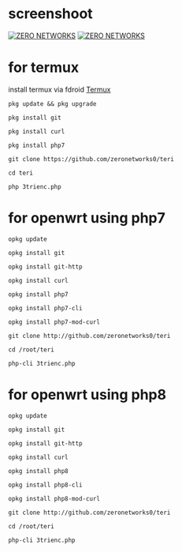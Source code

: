 # screenshoot
[![ZERO NETWORKS](https://i.ibb.co/20J45SM/photo-2022-10-16-18-26-43.jpg)](https://github.com/zeronetworks0/teri/)
[![ZERO NETWORKS](https://i.ibb.co/HzpBPrp/Screenshot-1.png)](https://github.com/zeronetworks0/teri/)
# for termux
install termux via fdroid [Termux](https://f-droid.org/repo/com.termux_118.apk)

```
pkg update && pkg upgrade
```

```
pkg install git
```

```
pkg install curl
```

```
pkg install php7
```

```
git clone https://github.com/zeronetworks0/teri
```

```
cd teri
```

```
php 3trienc.php
```

# for openwrt using php7

```
opkg update
```

```
opkg install git
```

```
opkg install git-http
```

```
opkg install curl
```

```
opkg install php7
```

```
opkg install php7-cli
```

```
opkg install php7-mod-curl
```

```
git clone http://github.com/zeronetworks0/teri
```

```
cd /root/teri
```

```
php-cli 3trienc.php
```

# for openwrt using php8

```
opkg update
```

```
opkg install git
```

```
opkg install git-http
```

```
opkg install curl
```

```
opkg install php8
```

```
opkg install php8-cli
```

```
opkg install php8-mod-curl
```

```
git clone http://github.com/zeronetworks0/teri
```

```
cd /root/teri
```

```
php-cli 3trienc.php
```
